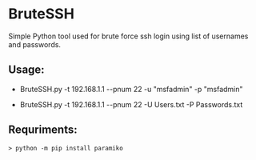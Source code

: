 # BruteSSH
Simple Python tool used for brute force ssh login using list of usernames and passwords.

## Usage:
  * BruteSSH.py -t 192.168.1.1 --pnum 22 -u "msfadmin" -p "msfadmin"
  
  * BruteSSH.py -t 192.168.1.1 --pnum 22 -U Users.txt -P Passwords.txt


  ## Requriments:

    > python -m pip install paramiko
